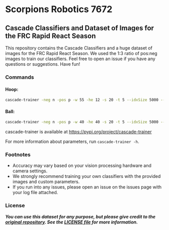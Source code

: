 # Scorpions Robotics 7672

## Cascade Classifiers and Dataset of Images for the FRC Rapid React Season

This repository contains the Cascade Classifiers and a huge dataset of images for the FRC Rapid React Season. We used the 1:3 ratio of pos:neg images to train our classifiers. Feel free to open an issue if you have any questions or suggestions. Have fun!

### Commands

#### **Hoop:**

``` bash
cascade-trainer -neg n -pos p -w 55 -he 12 -s 20 -t 5 --idxSize 5000 --valSize 5000 -m ALL -npt 800 -npv 946 -nn 2365 -b 0.00007
```

#### **Ball:**

``` bash
cascade-trainer -neg n -pos p -w 40 -he 40 -s 20 -t 5 --idxSize 5000 --valSize 5000 -m ALL -npt 800 -npv 992 -nn 2480 -b 0.0001
```

cascade-trainer is available at <https://pypi.org/project/cascade-trainer>

For more information about parameters, run ``cascade-trainer -h``.

### Footnotes

- Accuracy may vary based on your vision processing hardware and camera settings.
- We strongly recommend training your own classifiers with the provided images and custom parameters.
- If you run into any issues, please open an issue on the issues page with your log file attached.

### License

***You can use this dataset for any purpose, but please give credit to the [original repository](https://github.com/Scorpions-Robotics/cascade-2022). See the [LICENSE file](https://github.com/Scorpions-Robotics/cascade-2022/blob/master/LICENSE) for more information.***

